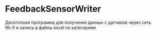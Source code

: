 # FeedbackSensorWriter
Десктопная программа для получения данных с датчиков через сеть Wi-fi и запись в файлы excel по категориям
